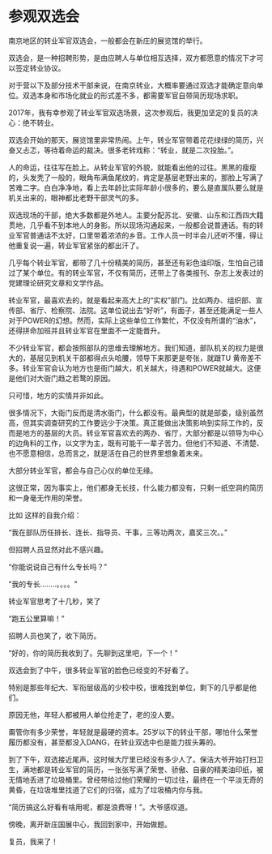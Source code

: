 # 参观双选会

南京地区的转业军官双选会，一般都会在新庄的展览馆的举行。

双选会，是一种招聘形势，是由应聘人与单位相互选择，双方都愿意的情况下才可以签定转业协议。

对于营以下及部分技术干部来说，在南京转业，大概率要通过双选才能确定意向单位。双选本身和市场化就业的形式差不多，都需要军官自带简历现场求职。

2017年，我有幸参观了转业军官双选场景，这次参观后，我更加坚定的复员的决心：绝不转业。

双选会开始的那天，展览馆里非常热闹。上午，转业军官带着花花绿绿的简历，兴奋又忐忑，等待着命运的裁决。很多老转戏称：“转业，就是二次投胎。”。

人的命运，往往写在脸上。从转业军官的外貌，就能看出他的过往。黑黑的瘦瘦的，头发秃了一般的，眼角布满鱼尾纹的，肯定是基层老野出来的，那脸上写满了苦难二字。白白净净地，看上去年龄比实际年龄小很多的，要么是直属队要么就是机关出来的，眼神都比老野干部灵气的多。

双选现场的干部，绝大多数都是外地人。主要分配苏北、安徽、山东和江西四大籍贯地，几乎看不到本地人的身影。所以现场沟通起来，一般都会说普通话。有的转业军官普通话不太好，口里带着浓浓的乡音。工作人员一时半会儿还听不懂，得让他重复说一遍，转业军官紧张的都出汗了。

几乎每个转业军官，都带了几十份精美的简历，甚至还有彩色油印版，生怕自己错过了某个单位。有的转业军官，不仅有简历，还带上了各类报刊、杂志上发表过的党建理论研究文章和文学作品。

转业军官，最喜欢去的，就是看起来高大上的“实权”部门。比如两办、组织部、宣传部、省厅、检察院、法院。这单位说出去“好听”，有面子，甚至还能满足一些人对于POWER的幻想。然而，实际上这些单位工作繁忙，不仅没有所谓的“油水”，还得拼命加班并且转业军官在里面不一定能晋升。

不少转业军官，都会按照部队的思维去理解地方。我们知道，部队机关的权力是很大的，基层见到机关干部都得点头哈腰，领导下来那更是夸张，就跟TU 黄帝差不多。转业军官会认为地方也是衙门越大，机关越大，待遇和POWER就越大。这便是他们对大衙门趋之若鹜的原因。

只可惜，地方的实情并非如此。

很多情况下，大衙门反而是清水衙门，什么都没有。最典型的就是部委，级别虽然高，但其实调查研究的工作要远少于决策。真正能做出决策影响到实际工作的，反而是地方的基层的大员。转业军官喜欢去的两办、省厅，大部分都是以领导为中心的边角料的工作，以文字为主，既有可能干一辈子苦力。但他们不知道、不清楚、也不愿意相信，总而言之，就是活在自己的世界里想象着未来。

大部分转业军官，都会与自己心仪的单位无缘。

这很正常，因为事实上，他们都身无长技，什么能力都没有，只剩一纸空洞的简历和一身毫无作用的荣誉。

比如 这样的自我介绍：

“我在部队历任排长、连长、指导员、干事，三等功两次，嘉奖三次。。”

但招聘人员显然对此不感兴趣。

“你能说说自己有什么专长吗？”

"我的专长........。。。。"

转业军官思考了十几秒，笑了

“跑五公里算嘛！”

招聘人员也笑了，收下简历。

“好的，你的简历我收到了。先聊到这里吧，下一个！”

双选会到了中午，很多转业军官的脸色已经变的不好看了。

特别是那些年纪大、军衔层级高的少校中校，很难找到单位，剩下的几乎都是他们。

原因无他，年轻人都被用人单位抢走了，老的没人要。

甭管你有多少荣誉，年轻就是最硬的资本。25岁以下的转业干部，哪怕什么荣誉履历都没有，甚至都没入DANG，在转业双选中也是能力拔头筹的。

到了下午，双选接近尾声。这时候大厅里已经没有多少人了。保洁大爷开始打扫卫生，满地都是转业军官的简历，一张张写满了荣誉、骄傲、自豪的精美油印纸，被无情地丢进了垃圾桶里。曾经带给过他们荣耀的一切过往，最终在一个平淡无奇的黄昏，在垃圾堆里找道了它们的归宿，成为了垃圾桶内你与我。

“简历搞这么好看有啥用呢，都是浪费呀！”。大爷感叹道。

傍晚，离开新庄国展中心，我回到家中，开始做题。

复员，我来了！